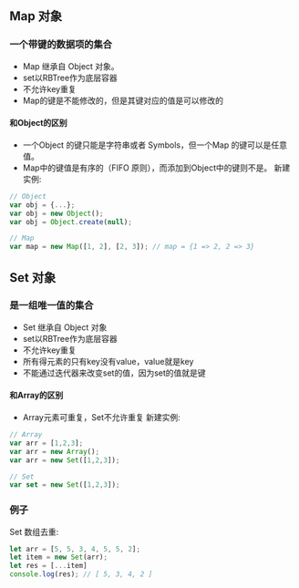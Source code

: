 ## Map 对象 
### 一个带键的数据项的集合
* Map 继承自 Object 对象。
* set以RBTree作为底层容器
* 不允许key重复
* Map的键是不能修改的，但是其键对应的值是可以修改的
#### 和Object的区别
* 一个Object 的键只能是字符串或者 Symbols，但一个Map 的键可以是任意值。
* Map中的键值是有序的（FIFO 原则），而添加到Object中的键则不是。
新建实例:
```javascript
// Object
var obj = {...};
var obj = new Object();
var obj = Object.create(null);

// Map
var map = new Map([1, 2], [2, 3]); // map = {1 => 2, 2 => 3}
```
## Set 对象
### 是一组唯一值的集合
* Set 继承自 Object 对象
* set以RBTree作为底层容器
* 不允许key重复
* 所有得元素的只有key没有value，value就是key
* 不能通过迭代器来改变set的值，因为set的值就是键
#### 和Array的区别
* Array元素可重复，Set不允许重复
新建实例:
```javascript
// Array
var arr = [1,2,3];
var arr = new Array();
var arr = new Set([1,2,3]);

// Set
var set = new Set([1,2,3]);
```
### 例子
Set 数组去重: 
```javascript
let arr = [5, 5, 3, 4, 5, 5, 2];
let item = new Set(arr);
let res = [...item]
console.log(res); // [ 5, 3, 4, 2 ]
```
